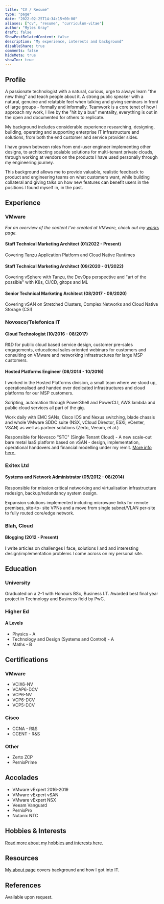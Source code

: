 ```yaml
---
title: "CV / Resumé"
type: "page"
date: "2022-02-25T14:34:15+00:00"
aliases: ["cv", "resume", "curriculum-vitae"]
author: "Myles Gray"
draft: false
ShowPostRelatedContent: false
description: "My experience, interests and background"
disableShare: true
comments: false
hideMeta: true
showToc: true
---
```


## Profile

A passionate technologist with a natural, curious, urge to always learn "the new thing" and teach people about it. A strong public speaker with a natural, genuine and relatable feel when talking and giving seminars in front of large groups - formally and informally. Teamwork is a core tenet of how I approach my work, I live by the "hit by a bus" mentality, everything is out in the open and documented for others to replicate.

My background includes considerable experience researching, designing, building, operating and supporting enterprise IT infrastructure and solutions, from both the end customer and service provider sides.

I have grown between roles from end-user engineer implementing other designs, to architecting scalable solutions for multi-tenant private clouds, through working at vendors on the products I have used personally through my engineering journey.

This background allows me to provide valuable, realistic feedback to product and engineering teams on what customers want, while building collateral and giving talks on how new features can benefit users in the positions I found myself in, in the past.

## Experience

### VMware

_For an overview of the content I've created at VMware, check out my [works page](/works)._

#### Staff Technical Marketing Architect (01/2022 - Present)

Covering Tanzu Application Platform and Cloud Native Runtimes

#### Staff Technical Marketing Architect (09/2020 - 01/2022)

Covering vSphere with Tanzu, the DevOps perspective and "art of the possible" with K8s, CI/CD, gitops and ML

#### Senior Technical Marketing Architect (08/2017 - 09/2020)

Covering vSAN on Stretched Clusters, Complex Networks and Cloud Native Storage (CSI)

### Novosco/Telefonica IT

#### Cloud Technologist (10/2016 - 08/2017)

R&D for public cloud based service design, customer pre-sales engagements, educational sales oriented webinars for customers and consulting on VMware and networking infrastructures for large MSP customers.

#### Hosted Platforms Engineer (08/2014 - 10/2016)

I worked in the Hosted Platforms division, a small team where we stood up, operationalised and handed over dedicated infrastructures and cloud platforms for our MSP customers.

Scripting, automation through PowerShell and PowerCLI, AWS lambda and public cloud services all part of the gig.

Work daily with EMC SANs, Cisco IOS and Nexus switching, blade chassis and whole VMware SDDC suite (NSX, vCloud Director, ESXi, vCenter, VSAN) as well as partner solutions (Zerto, Veeam, et al.)

Responsible for Novosco "STC" (Single Tenant Cloud) - A new scale-out bare metal IaaS platform based on vSAN - design, implementation, operational handovers and financial modelling under my remit. [More info here.](/series/multi-tenant-iaas-networking/)

### Exitex Ltd

#### Systems and Network Administrator (05/2012 - 08/2014)

Responsible for mission critical networking and virtualisation infrastructure redesign, backup/redundancy system design.

Expansion solutions implemented including microwave links for remote premises, site-to- site VPNs and a move from single subnet/VLAN per-site to fully routed core/edge network.

### Blah, Cloud

#### Blogging (2012 - Present)

I write articles on challenges I face, solutions I and and interesting design/implementation problems I come across on my personal site.

## Education

### University

Graduated on a 2-1 with Honours BSc, Business I.T. Awarded best final year project in Technology and Business field by PwC.

### Higher Ed

#### A Levels

* Physics - A
* Technology and Design (Systems and Control) - A
* Maths - B

## Certifications

### VMware

* VCIX6-NV
* VCAP6-DCV
* VCP6-NV
* VCP6-DCV
* VCP5-DCV

### Cisco

* CCNA - R&S
* CCENT - R&S

### Other

* Zerto ZCP
* PernixPrime

## Accolades

* VMware vExpert 2016-2019
* VMware vExpert vSAN
* VMware vExpert NSX
* Veeam Vanguard
* PernixPro
* Nutanix NTC

## Hobbies & Interests

[Read more about my hobbies and interests here.](/now)

## Resources

[My about page](/about) covers background and how I got into IT.

## References

Available upon request.
